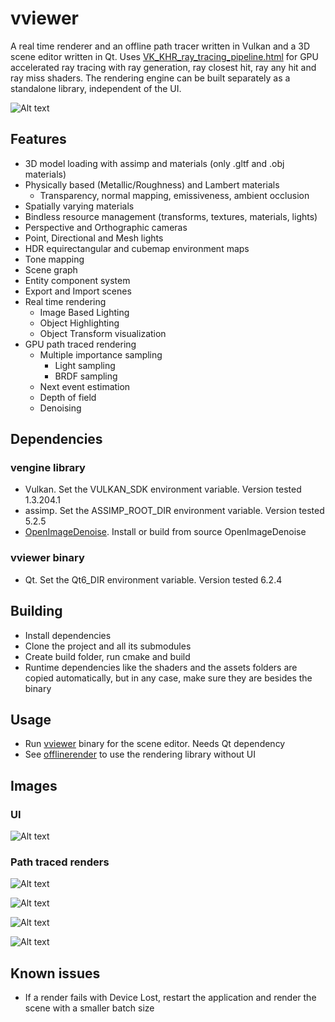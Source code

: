 # vviewer 
A real time renderer and an offline path tracer written in Vulkan and a 3D scene editor written in Qt. Uses [VK_KHR_ray_tracing_pipeline.html](https://registry.khronos.org/vulkan/specs/1.3-extensions/man/html/VK_KHR_ray_tracing_pipeline.html) for GPU accelerated ray tracing with ray generation, ray closest hit, ray any hit and ray miss shaders. The rendering engine can be built separately as a standalone library, independent of the UI.

![Alt text](images/1.png?raw=true)

## Features
* 3D model loading with assimp and materials (only .gltf and .obj materials)
* Physically based (Metallic/Roughness) and Lambert materials
    * Transparency, normal mapping, emissiveness, ambient occlusion
* Spatially varying materials
* Bindless resource management (transforms, textures, materials, lights)
* Perspective and Orthographic cameras
* Point, Directional and Mesh lights
* HDR equirectangular and cubemap environment maps
* Tone mapping
* Scene graph
* Entity component system
* Export and Import scenes
* Real time rendering
    * Image Based Lighting
    * Object Highlighting
    * Object Transform visualization
* GPU path traced rendering
    * Multiple importance sampling
        * Light sampling
        * BRDF sampling
    * Next event estimation
    * Depth of field
    * Denoising

## Dependencies
### vengine library
* Vulkan. Set the VULKAN_SDK environment variable. Version tested 1.3.204.1
* assimp. Set the ASSIMP_ROOT_DIR environment variable. Version tested 5.2.5
* [OpenImageDenoise](https://github.com/OpenImageDenoise/oidn). Install or build from source OpenImageDenoise

### vviewer binary
* Qt. Set the Qt6_DIR environment variable. Version tested 6.2.4

## Building
* Install dependencies
* Clone the project and all its submodules
* Create build folder, run cmake and build
* Runtime dependencies like the shaders and the assets folders are copied automatically, but in any case, make sure they are besides the binary

## Usage
* Run [vviewer](/src/bin/vviewer/) binary for the scene editor. Needs Qt dependency
* See [offlinerender](src/bin/offlinerender/) to use the rendering library without UI

## Images

### UI
![Alt text](images/2.png?raw=true)

### Path traced renders
![Alt text](images/3.png?raw=true)

![Alt text](images/4.png?raw=true)

![Alt text](images/5.png?raw=true)

![Alt text](images/6.png?raw=true)

## Known issues
* If a render fails with Device Lost, restart the application and render the scene with a smaller batch size
